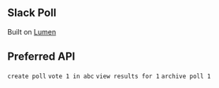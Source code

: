 ## Slack Poll

Built on [Lumen](http://lumen.laravel.com)

## Preferred API

`create poll`
`vote 1 in abc`
`view results for 1`
`archive poll 1`
